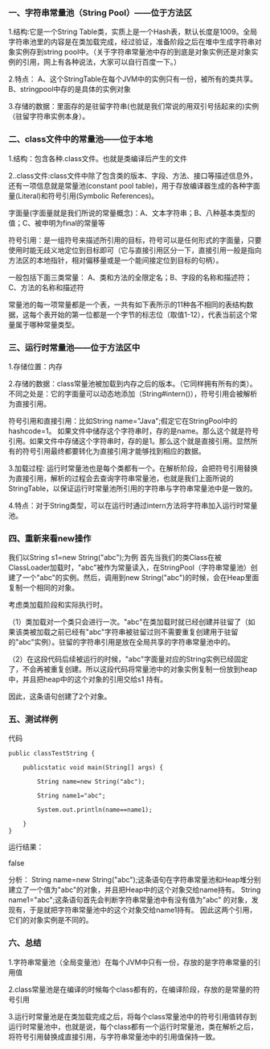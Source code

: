 ### 一、字符串常量池（String Pool）——位于方法区

1.结构:它是一个String Table类，实质上是一个Hash表，默认长度是1009。全局字符串池里的内容是在类加载完成，经过验证，准备阶段之后在堆中生成字符串对象实例存到string pool中。（关于字符串常量池中存的到底是对象实例还是对象实例的引用，网上有各种说法，大家可以自行百度一下。）

2.特点：
A、这个StringTable在每个JVM中的实例只有一份，被所有的类共享。
B、stringpool中存的是具体的实例对象

3.存储的数据：里面存的是驻留字符串(也就是我们常说的用双引号括起来的)实例（驻留字符串实例本身）。

### 二、class文件中的常量池——位于本地

1.结构：包含各种.class文件。也就是类编译后产生的文件

2..class文件:class文件中除了包含类的版本、字段、方法、接口等描述信息外，还有一项信息就是常量池(constant pool table)，用于存放编译器生成的各种字面量(Literal)和符号引用(Symbolic References)。

字面量(字面量就是我们所说的常量概念)：A、文本字符串；B、八种基本类型的值；C、被申明为final的常量等

符号引用：是一组符号来描述所引用的目标，符号可以是任何形式的字面量，只要使用时能无歧义地定位到目标即可（它与直接引用区分一下，直接引用一般是指向方法区的本地指针，相对偏移量或是一个能间接定位到目标的句柄）。

一般包括下面三类常量：
A、类和方法的全限定名；B、字段的名称和描述符；C、方法的名称和描述符

常量池的每一项常量都是一个表，一共有如下表所示的11种各不相同的表结构数据，这每个表开始的第一位都是一个字节的标志位（取值1-12），代表当前这个常量属于哪种常量类型。 

### 三、运行时常量池——位于方法区中

1.存储位置：内存

2.存储的数据：class常量池被加载到内存之后的版本。（它同样拥有所有的类）。不同之处是：它的字面量可以动态地添加（String#intern()），符号引用会被解析为直接引用。

符号引用和直接引用：比如String name="Java";假定它在StringPool中的hashcode=1。
如果文件中储存这个字符串时，存的是name。那么这个就是符号引用。如果文件中存储这个字符串时，存的是1。那么这个就是直接引用。显然所有的符号引用最终都要转化为直接引用才能够找到相应的数据。

3.加载过程:
运行时常量池也是每个类都有一个。在解析阶段，会把符号引用替换为直接引用，解析的过程会去查询字符串常量池，也就是我们上面所说的StringTable，以保证运行时常量池所引用的字符串与字符串常量池中是一致的。

4.特点：对于String类型，可以在运行时通过intern方法将字符串加入运行时常量池。

### 四、重新来看new操作

我们以String s1=new String("abc");为例
首先当我们的类Class在被ClassLoader加载时，"abc"被作为常量读入，在StringPool（字符串常量池）创建了一个"abc"的实例。然后，调用到new String("abc")的时候，会在Heap里面复制一个相同的对象。

考虑类加载阶段和实际执行时。

（1）类加载对一个类只会进行一次。"abc"在类加载时就已经创建并驻留了（如果该类被加载之前已经有"abc"字符串被驻留过则不需要重复创建用于驻留的"abc"实例）。驻留的字符串引用是放在全局共享的字符串常量池中的。

（2）在这段代码后续被运行的时候，"abc"字面量对应的String实例已经固定了，不会再被重复创建。所以这段代码将常量池中的对象实例复制一份放到heap中，并且把heap中的这个对象的引用交给s1 持有。

因此，这条语句创建了2个对象。

### 五、测试样例

代码
```
public classTestString {

    publicstatic void main(String[] args) {

        String name=new String("abc");

        String name1="abc";

        System.out.println(name==name1);

    }
}
```
运行结果：

false

分析：
String name=new String("abc");这条语句在字符串常量池和Heap堆分别建立了一个值为"abc"的对象，并且把Heap中的这个对象交给name持有。
String name1="abc";这条语句首先会判断字符串常量池中有没有值为"abc" 的对象，发现有，于是就把字符串常量池中的这个对象交给name1持有。
因此这两个引用，它们的对象实例是不同的。

### 六、总结

1.字符串常量池（全局变量池）在每个JVM中只有一份，存放的是字符串常量的引用值

2.class常量池是在编译的时候每个class都有的，在编译阶段，存放的是常量的符号引用

3.运行时常量池是在类加载完成之后，将每个class常量池中的符号引用值转存到运行时常量池中，也就是说，每个class都有一个运行时常量池，类在解析之后，将符号引用替换成直接引用，与字符串常量池中的引用值保持一致。
